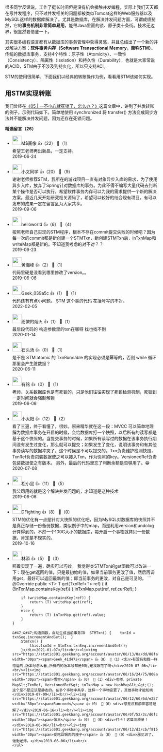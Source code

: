 很多同学反馈说，工作了挺长时间但是没有机会接触并发编程，实际上我们天天都在写并发程序，只不过并发相关的问题都被类似Tomcat这样的Web服务器以及MySQL这样的数据库解决了。尤其是数据库，在解决并发问题方面，可谓成绩斐然，它的**事务机制非常简单易用**，能甩Java里面的锁、原子类十条街。技术无边界，很显然要借鉴一下。

其实很多编程语言都有从数据库的事务管理中获得灵感，并且总结出了一个新的并发解决方案：**软件事务内存（Software Transactional Memory，简称STM）**。传统的数据库事务，支持4个特性：原子性（Atomicity）、一致性（Consistency）、隔离性（Isolation）和持久性（Durability），也就是大家常说的ACID，STM由于不涉及到持久化，所以只支持ACI。

STM的使用很简单，下面我们以经典的转账操作为例，看看用STM该如何实现。

## 用STM实现转账

我们曾经在[《05 | 一不小心就死锁了，怎么办？》](https://time.geekbang.org/column/article/85001)这篇文章中，讲到了并发转账的例子，示例代码如下。简单地使用 synchronized 将 transfer() 方法变成同步方法并不能解决并发问题，因为还存在死锁问题。
<div><strong>精选留言（26）</strong></div><ul>
<li><img src="https://static001.geekbang.org/account/avatar/00/0f/ae/c5/09c2dd48.jpg" width="30px"><span>M$画像</span> 👍（22） 💬（1）<div>希望王老师再出新品，一定支持。</div>2019-06-24</li><br/><li><img src="https://static001.geekbang.org/account/avatar/00/0f/49/a5/e4c1c2d4.jpg" width="30px"><span>小文同学</span> 👍（20） 💬（9）<div>谢谢老师推荐STM，我所在的游戏项目一直有对象异步入库的需求，为了使用异步入库，放弃了Spring针对数据库的事务。为此不得不编写大量代码去判断某个操作是否可以执行，希望软件事务内存可以为我的需求提供一个新的解决方案。最近几天开始研究相关源码了，希望可以较好的结合现有项目，有可以发布的成果一定在留言区为大家共享。</div>2019-09-06</li><br/><li><img src="https://static001.geekbang.org/account/avatar/00/0f/7f/ca/ea85bfdd.jpg" width="30px"><span>helloworld</span> 👍（6） 💬（4）<div>按照老师自己实现的STM程序，根本不存在commit提交失败的时候吧？因为每一次的commit都是新创建一个STMTxn，新创建STMTxn后，inTxnMap和writeMap都是新的。不知道我考虑的对不对？？</div>2019-09-23</li><br/><li><img src="https://static001.geekbang.org/account/avatar/00/13/75/dd/9ead6e69.jpg" width="30px"><span>黄海峰</span> 👍（2） 💬（1）<div>代码里硬是没看到哪里修改了version。。</div>2019-06-06</li><br/><li><img src="" width="30px"><span>Geek_039a5c</span> 👍（1） 💬（1）<div>代码还有有点小问题。 STM  这个类的代码 花括号写的不对。 </div>2022-02-05</li><br/><li><img src="https://static001.geekbang.org/account/avatar/00/16/1f/13/4647402a.jpg" width="30px"><span>纷繁的烟火</span> 👍（1） 💬（1）<div>最后段代码的 构造参数里的txn在哪呀 找也找不到</div>2020-01-14</li><br/><li><img src="https://static001.geekbang.org/account/avatar/00/0f/99/4a/bdf26d5c.jpg" width="30px"><span>石头汤</span> 👍（0） 💬（1）<div>是不是 STM.atomic 的 TxnRunnable 的实现必须是幂等的，否则 while 循环那里会产生脏数据？</div>2020-06-11</li><br/><li><img src="http://thirdwx.qlogo.cn/mmopen/vi_32/3XbCueYYVWTiclv8T5tFpwiblOxLphvSZxL4ujMdqVMibZnOiaFK2C5nKRGv407iaAsrI0CDICYVQJtiaITzkjfjbvrQ/132" width="30px"><span>有铭</span> 👍（0） 💬（1）<div>老师，关系数据库也是有死锁的，只是他们往往实现了死锁检测机制，死锁到一定时间就会强制解锁</div>2019-06-06</li><br/><li><img src="https://static001.geekbang.org/account/avatar/00/16/8a/cc/da9adc82.jpg" width="30px"><span>小太阳</span> 👍（12） 💬（2）<div>看了三遍，终于看懂了，很妙。原来精华就在这一段：MVCC 可以简单地理解为数据库事务在开启的时候，会给数据库打一个快照，以后所有的读写都是基于这个快照的。当提交事务的时候，如果所有读写过的数据在该事务执行期间没有发生过变化，那么就可以提交；如果发生了变化，说明该事务和有其他事务读写的数据冲突了，这个时候是不可以提交的。Txn负责维护检测快照，TxnRef负责包装数据使之可以接入Txn，作为快照的key。VersionedRef负责包装数据使之有版本。   另外，最后的代码里忘了判断余额是否够用了。😁</div>2020-07-08</li><br/><li><img src="https://static001.geekbang.org/account/avatar/00/12/e8/ed/f9347e5e.jpg" width="30px"><span>松小鼠</span> 👍（11） 💬（5）<div>我公司用的就是这个解决并发问题的，才知道是这种技术</div>2019-06-06</li><br/><li><img src="https://static001.geekbang.org/account/avatar/00/12/d1/29/1b1234ed.jpg" width="30px"><span>DFighting</span> 👍（8） 💬（0）<div>STM的优化有一点是针对大快照的优化吧，因为MySQL对数据库的快照并不是真正存储一份备份数据，类似例子中的map，而是利用version和undolog计算得到的，不然一个100G大小的数据库，每开启一个事物就拷贝一份数据，肯定是不现实的。</div>2019-10-16</li><br/><li><img src="https://static001.geekbang.org/account/avatar/00/12/27/db/c8b35c07.jpg" width="30px"><span>林添</span> 👍（5） 💬（3）<div>照着实现了一遍，确实可以巧妙。
我觉得类STMTxn的get函数可以改进一下：现在get返回的值，只是最初始的值，如果当前事务更改了值，然后再调用get，最好可以返回最新的值；即当前事务的更改，对自己是可见的。
```
    @Override
    public &lt;T&gt; T get(TxnRef&lt;T&gt; ref) {
        if (!inTxnMap.containsKey(ref)) {
            inTxnMap.put(ref, ref.curRef);
        }

        if (writeMap.containsKey(ref)) {
            return (T) writeMap.get(ref);
        }
        else {
            return (T) inTxnMap.get(ref).value;
        }
    }
```</div>2019-08-19</li><br/><li><img src="https://static001.geekbang.org/account/avatar/00/15/3d/13/275f9698.jpg" width="30px"><span>青菜</span> 👍（1） 💬（0）<div>老师，理解在提交时版本号都是一样的，都是0，即使修改了也没去修改版本号啊，所以不管怎样都能提交</div>2020-08-11</li><br/><li><img src="https://static001.geekbang.org/account/avatar/00/12/7b/57/a9b04544.jpg" width="30px"><span>QQ怪</span> 👍（1） 💬（0）<div>哔，打卡，涨知识了</div>2019-06-06</li><br/><li><img src="https://static001.geekbang.org/account/avatar/00/19/38/9f/895353ab.jpg" width="30px"><span>黄卫江</span> 👍（0） 💬（0）<div>核心点：inMap记录所有事务内读取过的值，writeMap暂存所有值的新值，由于inMap的key的curRef是不可变的，所以如果有其他事务改过了值就会找到inMap中的curRef和一开始设置的inMap的value不是一个对象（键值对的值永远是一开始写入的对象）</div>2023-05-21</li><br/><li><img src="https://thirdwx.qlogo.cn/mmopen/vi_32/Q0j4TwGTfTL23Wicb0gO9RIXrRzpettuEYaSHLicA2LgRz3X7Npiagf1R4aB9bmePt1TY006z63ngKzhEONZvOsfw/132" width="30px"><span>Geek_aa23b7</span> 👍（0） 💬（0）<div>感觉这个原理和cas有点像，都是先尝试更新，然后真正更新的时候根据版本号判断是否被其他线程变更过，没有发生变更过，则更新成功。核心要点就在于正真更新的时候要加锁或者原子操作</div>2022-09-24</li><br/><li><img src="" width="30px"><span>Geek_d1026b</span> 👍（0） 💬（0）<div>老师 完整的代码在哪里可以下载</div>2022-04-14</li><br/><li><img src="https://static001.geekbang.org/account/avatar/00/29/53/92/21c78176.jpg" width="30px"><span>小黄鸭</span> 👍（0） 💬（0）<div>我终于终于看懂了，老师太厉害了！！</div>2022-01-09</li><br/><li><img src="https://static001.geekbang.org/account/avatar/00/12/32/99/91b58bf7.jpg" width="30px"><span>Tomy</span> 👍（0） 💬（1）<div>用@Trasaction不可以吗，我们的项目都是用这个的</div>2021-10-22</li><br/><li><img src="" width="30px"><span>dominiczhu</span> 👍（0） 💬（0）<div>老师您好，我想请问一下，看了之前的转账实现与这个txn转账实现，是不是也会存在着之前提到的问题，例如全部线程都共享了同一把锁，高并发可能扛不住；while()循环也可能导致高cpu消耗之类的。</div>2021-08-10</li><br/><li><img src="https://static001.geekbang.org/account/avatar/00/11/08/b8/ac8a778e.jpg" width="30px"><span>我得儿意的笑</span> 👍（0） 💬（0）<div>
&#47;&#47;构造函数，自动生成当前事务ID  STMTxn() {    txnId = txnSeq.incrementAndGet();  }
    StmTxn() {
        this.txnId = StmTxn.txnSeq.incrementAndGet();
    }</div>2021-01-07</li><br/><li><img src="https://static001.geekbang.org/account/avatar/00/13/0a/dd/88fa7b52.jpg" width="30px"><span>Geek_41d472</span> 👍（0） 💬（1）<div>有没有和我一样懵逼的,版本号怎么看,所有的的版本号都是0啊,是我眼花了吗</div>2020-07-06</li><br/><li><img src="https://static001.geekbang.org/account/avatar/00/16/24/75/808ac160.jpg" width="30px"><span>悟空</span> 👍（0） 💬（1）<div>老师，private Map&lt;TxnRef, VersionedRef&gt; inTxnMap = new HashMap&lt;&gt;(); 这个是不是应该是静态的。在多个事物中共享，这样一个事物变更了，其他事物才能知晓</div>2019-07-09</li><br/><li><img src="https://static001.geekbang.org/account/avatar/00/12/60/6d/e2576fda.jpg" width="30px"><span>Rancood</span> 👍（0） 💬（0）<div>感觉没有前面容易理解了</div>2019-06-16</li><br/><li><img src="https://static001.geekbang.org/account/avatar/00/0f/52/3c/d6fcb93a.jpg" width="30px"><span>张三</span> 👍（0） 💬（0）<div>打卡！这篇高质量！</div>2019-06-06</li><br/><li><img src="https://static001.geekbang.org/account/avatar/00/12/d3/cb/f8157ad8.jpg" width="30px"><span>爱吃回锅肉的瘦子</span> 👍（0） 💬（0）<div>涨见识了，谢谢老师。</div>2019-06-06</li><br/>
</ul>